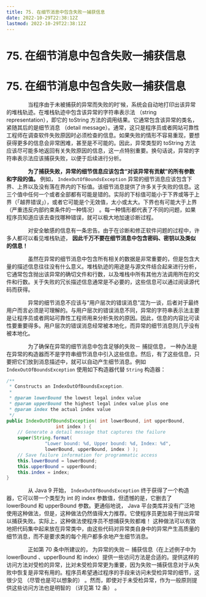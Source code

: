 ```yaml
---
title: 75. 在细节消息中包含失败一捕获信息
date: 2022-10-29T22:38:12Z
lastmod: 2022-10-29T22:38:12Z
---
```


# 75. 在细节消息中包含失败一捕获信息

# 75. 在细节消息中包含失败一捕获信息

　　　　当程序由于未被捕获的异常而失败的时’候，系统会自动地打印出该异常的堆栈轨迹。在堆栈轨迹中包含该异常的字符串表示法 （string representation），即它的 toString 方法的调用结果。它通常包含该异常的类名，紧随其后的是细节消息 （detail message）。通常，这只是程序员或者网站可靠性工程师在调查软件失败原因时必须检查的信息。如果失败的情形不容易重现，要想获得更多的信息会非常困难，甚至是不可能的。因此，异常类型的 toString 方法应该尽可能多地返回有关失败原因的信息，这一点特别重要。换句话说，异常的字符串表示法应该捕获失败，以便于后续进行分析。

　　　　**为了捕获失败，异常的细节信息应该包含“对该异常有贡献”的所有参数和字段的值。**  例如， `IndexOutOfBoundsException` 异常的细节消息应该包含下界、上界以及没有落在界内的下标值。该细节消息提供了许多关于失败的信息。这三个值中任何一个或者全部都有可能是错的。实际的下标值可能小于下界或等于上界（「越界错误」），或者它可能是个无效值，太小或太大。下界也有可能大于上界（严重违反内部约束条件的一种情况） 。每一种情形都代表了不同的问题，如果程序员知道应该去查找哪种错误，就可以极大地加速诊断过程。

　　　　对安全敏感的信息有一条忠告。由于在诊断和修正软件问题的过程中，许多人都可以看见堆栈轨迹，  **因此千万不要在细节消息中包含密码、密钥以及类似的信息！**

　　　　虽然在异常的细节消息中包含所有相关的数据是非常重要的，但是包含大量的描述信息往往没有什么意义。堆栈轨迹的用途是与源文件结合起来进行分析，它通常包含抛出该异常的确切文件和行数，以及堆栈中所有其他方法调用所在的文件和行数。关于失败的冗长描述信息通常是不必要的，这些信息可以通过阅读源代码而获得。

　　　　异常的细节消息不应该与“用户层次的错误消息”混为一谈，后者对于最终用户而言必须是可理解的。与用户层次的错误消息不同，异常的字符串表示法主要是让程序员或者网站可靠性工程师用来分析失败的原因。因此，信息的内容比可读性要重要得多。用户层次的错误消息经常被本地化，而异常的细节消息则几乎没有被本地化。

　　　　为了确保在异常的细节消息中包含足够的失败－ 捕捉信息， 一种办法是在异常的构造器而不是字符串细节消息中引入这些信息。然后，有了这些信息，只要把它们放到消息描述中，就可以自动产生细节消息。例如 `IndexOutOfBoundsException` 使用如下构造器代替 `String` 构造器：

```java
/**
 * Constructs an IndexOutOfBoundsException.
 *
 * @param lowerBound the lowest legal index value
 * @param upperBound the highest legal index value plus one
 * @param index the actual index value
 */
public IndexOutOfBoundsException( int lowerBound, int upperBound,
                  int index ) {
    // Generate a detail message that captures the failure
    super(String.format(
              "Lower bound: %d, Upper bound: %d, Index: %d",
              lowerBound, upperBound, index ) );
    // Save failure information for programmatic access
    this.lowerBound = lowerBound;
    this.upperBound = upperBound;
    this.index = index;
}
```

　　　　从 Java 9 开始， `IndexOutOfBoundsException` 终于获得了一个构造器，它可以带一个类型为 int 的 index 参数值，但遗憾的是，它删去了 lowerBound 和 upperBound 参数。更通俗地说， Java 平台类库并没有广泛地使用这种做法，但是，这种做法仍然值得大力推荐。它使程序员更加易于抛出异常以捕获失败。实际上，这种做法使程序员不想捕获失败都难！ 这种做法可以有效地把代码集中起来放在异常类中，由这些代码对异常类自身中的异常产生高质量的细节消息，而不是要求类的每个用户都多余地产生细节消息。

　　　　正如第 70 条中所建议的， 为异常的失败－ 捕获信息（在上述例子中为 lowerBound 、upperBound 和 index）提供一些访问方法是合适的。提供这样的访问方法对受检的异常，比对未受检异常更为重要，因为失败一捕获信息对于从失败中恢复是非常有用的。程序员希望通过程序的手段来访问未受检异常的细节，这很少见 （尽管也是可以想象的） 。然而，即使对于未受检异常，作为一般原则提供这些访问方法也是明智的 （详见第 12 条） 。
